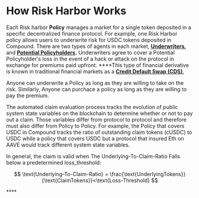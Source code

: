 # How Risk Harbor Works

Each Risk harbor **Policy** manages a market for a single token deposited in a specific decentralized finance protocol. For example, one Risk Harbor policy allows users to underwrite risk for USDC tokens deposited in Compound. There are two types of agents in each market, [**Underwriters**](https://www.investopedia.com/terms/u/underwriter.asp#:~:text=Key%20Takeaways-,An%20underwriter%20is%20any%20party%20that%20evaluates%20and%20assumes%20another,types%20of%20debt%20security%20trading.)**,** and [**Potential Policyholders**](https://www.sciencedirect.com/topics/social-sciences/policyholder)**.** Underwriters agree to cover a Potential Policyholder's loss in the event of a hack or attack on the protocol in exchange for premiums paid upfront.  ****This type of financial derivative is known in traditional financial markets as a [**Credit Default Swap \(CDS\)**. ](https://www.investopedia.com/terms/c/creditdefaultswap.asp)

Anyone can underwrite a Policy as long as they are willing to take on the risk. Similarly, Anyone can purchace a policy as long as they are willing to pay the premium. 

The automated claim evaluation process tracks the evolution of public system state variables on the blockchain to determine whether or not to pay out a claim. Those variables differ from protocol to protocol and therefore must also differ from Policy to Policy. For example, the Policy that covers USDC in Compound tracks the ratio of outstanding claim tokens \(cUSDC\) to USDC while a policy that covers USDC but a protocol that insured Eth on AAVE would track different system state variables. 

In general, the claim is valid when The Underlying-To-Claim-Ratio Falls below a predetermined loss\_threshold:

$$
\text{Underlying-To-Claim-Ratio} = \frac{\text{UnderlyingTokens}}{\text{ClaimTokens}}<\text{Loss-Threshold}
$$







\*\*\*\*

